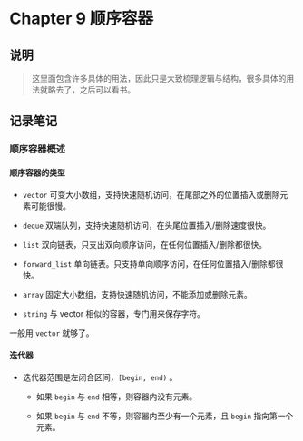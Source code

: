 # Chapter 9 顺序容器

## 说明

> 这里面包含许多具体的用法，因此只是大致梳理逻辑与结构，很多具体的用法就略去了，之后可以看书。

## 记录笔记

### 顺序容器概述

#### 顺序容器的类型

- `vector` 可变大小数组，支持快速随机访问，在尾部之外的位置插入或删除元素可能很慢。

- `deque` 双端队列，支持快速随机访问，在头尾位置插入/删除速度很快。

- `list` 双向链表，只支出双向顺序访问，在任何位置插入/删除都很快。

- `forward_list` 单向链表。只支持单向顺序访问，在任何位置插入/删除都很快。

- `array` 固定大小数组，支持快速随机访问，不能添加或删除元素。

- `string` 与 vector 相似的容器，专门用来保存字符。

一般用 `vector` 就够了。

#### 迭代器

- 迭代器范围是左闭合区间，`[begin, end)` 。

  - 如果 `begin` 与 `end` 相等，则容器内没有元素。

  - 如果 `begin` 与 `end` 不等，则容器内至少有一个元素，且 `begin` 指向第一个元素。
